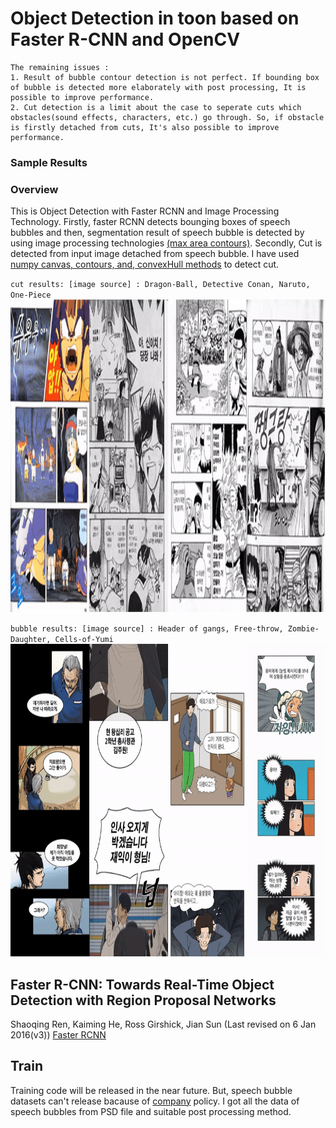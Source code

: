 # Object Detection in toon based on Faster R-CNN and OpenCV

```
The remaining issues : 
1. Result of bubble contour detection is not perfect. If bounding box of bubble is detected more elaborately with post processing, It is possible to improve performance.
2. Cut detection is a limit about the case to seperate cuts which obstacles(sound effects, characters, etc.) go through. So, if obstacle is firstly detached from cuts, It's also possible to improve performance.
```
### Sample Results

### Overview
This is Object Detection with Faster RCNN and Image Processing Technology. Firstly, faster RCNN detects bounging boxes of speech bubbles and then, segmentation result of speech bubble is detected by using image processing technologies
[(max area contours)](./bubble_utils.py). Secondly, Cut is detected from input image detached from speech bubble. I have used [numpy canvas, contours, and, convexHull methods](./cut_utils.py) to detect cut.

`cut results: [image source] : Dragon-Ball, Detective Conan, Naruto, One-Piece`
<img width="1200" height="500" src="./figures/bubble_demo.gif">

`bubble results: [image source] : Header of gangs, Free-throw, Zombie-Daughter, Cells-of-Yumi`
<img width="1200" height="500" src="./figures/cut_demo.gif">


## Faster R-CNN: Towards Real-Time Object Detection with Region Proposal Networks
Shaoqing Ren, Kaiming He, Ross Girshick, Jian Sun
(Last revised on 6 Jan 2016(v3)) [Faster RCNN](https://arxiv.org/pdf/1506.01497.pdf)

## Train
Training code will be released in the near future. But, speech bubble datasets can't release bacause of [company](http://www.ideaconcert.com/) policy. I got all the data of speech bubbles from PSD file and suitable post processing method.


